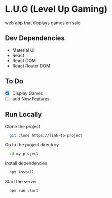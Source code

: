 # L.U.G (Level Up Gaming)

web app that displays games on sale


## Dev Dependencies
- Material UI
- React
- React DOM
- React Router DOM
## To Do
- [x]  Display Games
- [ ]   add New Features

## Run Locally

Clone the project

```bash
  git clone https://link-to-project
```

Go to the project directory

```bash
  cd my-project
```

Install dependencies

```bash
  npm install
```

Start the server

```bash
  npm run start
``` 
